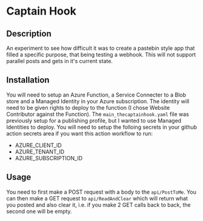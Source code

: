 # Captain Hook

## Description

An experiment to see how difficult it was to create a pastebin style app that filled a specific purpose, that being testing a webhook. This will not support parallel posts and gets in it's current state.

## Installation

You will need to setup an Azure Function, a Service Connecter to a Blob store and a  Managed Identity in your Azure subscription. The identity will need to be given rights to deploy to the function (I chose Website Contributor against the Function). The `main_thecaptainhook.yaml` file was previously setup for a publishing profile, but I wanted to use Managed Identities to deploy. You will need to setup the folloing secrets in your github action secrets area if you want this action workflow to run:

- AZURE_CLIENT_ID 
- AZURE_TENANT_ID
- AZURE_SUBSCRIPTION_ID


## Usage
You need to first make a POST request with a body to the `api/PostToMe`.
You can then make a GET request to `api/ReadAndClear` which will return what you posted and also clear it, i.e. if you make 2 GET calls back to back, the second one will be empty.
